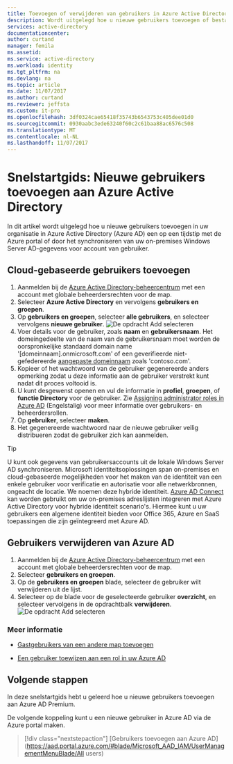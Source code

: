 ```yaml
---
title: Toevoegen of verwijderen van gebruikers in Azure Active Directory | Microsoft Docs
description: Wordt uitgelegd hoe u nieuwe gebruikers toevoegen of bestaande gebruikers in Azure Active Directory verwijderen
services: active-directory
documentationcenter: 
author: curtand
manager: femila
ms.assetid: 
ms.service: active-directory
ms.workload: identity
ms.tgt_pltfrm: na
ms.devlang: na
ms.topic: article
ms.date: 11/07/2017
ms.author: curtand
ms.reviewer: jeffsta
ms.custom: it-pro
ms.openlocfilehash: 3df0324cae65418f35743b6543753c405dee01d0
ms.sourcegitcommit: 0930aabc3ede63240f60c2c61baa88ac6576c508
ms.translationtype: MT
ms.contentlocale: nl-NL
ms.lasthandoff: 11/07/2017
---
```

# <a name="quickstart-add-new-users-to-azure-active-directory"></a>Snelstartgids: Nieuwe gebruikers toevoegen aan Azure Active Directory
In dit artikel wordt uitgelegd hoe u nieuwe gebruikers toevoegen in uw organisatie in Azure Active Directory (Azure AD) een op een tijdstip met de Azure portal of door het synchroniseren van uw on-premises Windows Server AD-gegevens voor account van gebruiker. 

## <a name="add-cloud-based-users"></a>Cloud-gebaseerde gebruikers toevoegen
1. Aanmelden bij de [Azure Active Directory-beheercentrum](https://aad.portal.azure.com) met een account met globale beheerdersrechten voor de map.
2. Selecteer **Azure Active Directory** en vervolgens **gebruikers en groepen**.
3. Op **gebruikers en groepen**, selecteer **alle gebruikers**, en selecteer vervolgens **nieuwe gebruiker**.
   ![De opdracht Add selecteren](./media/add-users-azure-active-directory/add-user.png)
4. Voer details voor de gebruiker, zoals **naam** en **gebruikersnaam**. Het domeingedeelte van de naam van de gebruikersnaam moet worden de oorspronkelijke standaard domain name '[domeinnaam].onmicrosoft.com' of een geverifieerde niet-gefedereerde [aangepaste domeinnaam](add-custom-domain.md) zoals 'contoso.com'.
5. Kopieer of het wachtwoord van de gebruiker gegenereerde anders opmerking zodat u deze informatie aan de gebruiker verstrekt kunt nadat dit proces voltooid is.
6. U kunt desgewenst openen en vul de informatie in **profiel**, **groepen**, of **functie Directory** voor de gebruiker. Zie [Assigning administrator roles in Azure AD](active-directory-assign-admin-roles.md) (Engelstalig) voor meer informatie over gebruikers- en beheerdersrollen.
7. Op **gebruiker**, selecteer **maken**.
8. Het gegenereerde wachtwoord naar de nieuwe gebruiker veilig distribueren zodat de gebruiker zich kan aanmelden.

> [!TIP]
> U kunt ook gegevens van gebruikersaccounts uit de lokale Windows Server AD synchroniseren. Microsoft identiteitsoplossingen span on-premises en cloud-gebaseerde mogelijkheden voor het maken van de identiteit van een enkele gebruiker voor verificatie en autorisatie voor alle netwerkbronnen, ongeacht de locatie. We noemen deze hybride identiteit. [Azure AD Connect](https://docs.microsoft.com/azure/active-directory/connect/active-directory-aadconnect) kan worden gebruikt om uw on-premises adreslijsten integreren met Azure Active Directory voor hybride identiteit scenario's. Hiermee kunt u uw gebruikers een algemene identiteit bieden voor Office 365, Azure en SaaS toepassingen die zijn geïntegreerd met Azure AD. 

## <a name="delete-users-from-azure-ad"></a>Gebruikers verwijderen van Azure AD
1. Aanmelden bij de [Azure Active Directory-beheercentrum](https://aad.portal.azure.com) met een account met globale beheerdersrechten voor de map.
2. Selecteer **gebruikers en groepen**.
3. Op de **gebruikers en groepen** blade, selecteer de gebruiker wilt verwijderen uit de lijst. 
4. Selecteer op de blade voor de geselecteerde gebruiker **overzicht**, en selecteer vervolgens in de opdrachtbalk **verwijderen**.
   ![De opdracht Add selecteren](./media/add-users-azure-active-directory/delete-user.png)


### <a name="learn-more"></a>Meer informatie 
* [Gastgebruikers van een andere map toevoegen](active-directory-b2b-what-is-azure-ad-b2b.md) 

* [Een gebruiker toewijzen aan een rol in uw Azure AD](active-directory-users-assign-role-azure-portal.md)

## <a name="next-steps"></a>Volgende stappen
In deze snelstartgids hebt u geleerd hoe u nieuwe gebruikers toevoegen aan Azure AD Premium. 

De volgende koppeling kunt u een nieuwe gebruiker in Azure AD via de Azure portal maken.

> [!div class="nextstepaction"]
> [Gebruikers toevoegen aan Azure AD](https://aad.portal.azure.com/#blade/Microsoft_AAD_IAM/UserManagementMenuBlade/All users) 